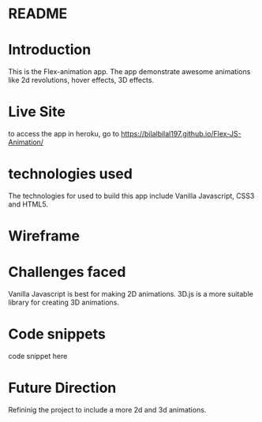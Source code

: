 # README

# Introduction 
This is the Flex-animation app. The app demonstrate awesome animations like 2d revolutions, hover effects, 3D effects.


# Live Site
to access the app in heroku, go to
https://bilalbilal197.github.io/Flex-JS-Animation/


# technologies used
The technologies for used to build this app include Vanilla Javascript, CSS3 and HTML5.


# Wireframe

# Challenges faced
Vanilla Javascript is best for making 2D animations. 3D.js is a more suitable library for creating 3D animations. 

# Code snippets
code snippet here

# Future Direction 
Refininig the project to include a more 2d and 3d animations. 
